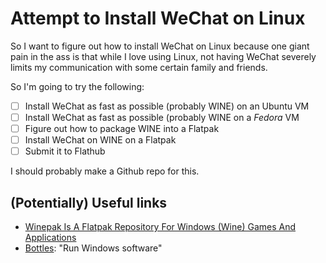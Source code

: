 # Attempt to Install WeChat on Linux

So I want to figure out how to install WeChat on Linux because one giant pain in the ass is that while I love using Linux, not having WeChat severely limits my communication with some certain family and friends.

So I'm going to try the following:

- [ ] Install WeChat as fast as possible (probably WINE) on an Ubuntu VM 
- [ ] Install WeChat as fast as possible (probably WINE on a *Fedora* VM
- [ ] Figure out how to package WINE into a Flatpak
- [ ] Install WeChat on WINE on a Flatpak
- [ ] Submit it to Flathub

I should probably make a Github repo for this.

## (Potentially) Useful links

- [Winepak Is A Flatpak Repository For Windows (Wine) Games And Applications](https://www.linuxuprising.com/2018/06/winepak-is-flatpak-repository-for.html)
- [Bottles](https://flathub.org/apps/details/com.usebottles.bottles): "Run Windows software"
